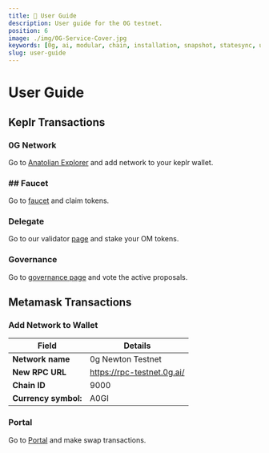 ```yaml
---
title: 👤 User Guide
description: User guide for the 0G testnet.
position: 6
image: ./img/0G-Service-Cover.jpg
keywords: [0g, ai, modular, chain, installation, snapshot, statesync, update]
slug: user-guide
---
```


# User Guide 

## Keplr Transactions

### 0G Network
Go to [Anatolian Explorer](https://cosmos-testnet.anatolianteam.com/wallet/suggest) and add network to your keplr wallet.

### ## Faucet

Go to [faucet](https://faucet.0g.ai/) and claim tokens.

### Delegate

Go to our validator [page](https://cosmos-testnet.anatolianteam.com/0G/staking/evmosvaloper1uky3zqxv8hpz7q69fw7z0m3gwwtdj79m2rmr5a) and stake your OM tokens.

### Governance

Go to [governance page](https://cosmos-testnet.anatolianteam.com/0G/gov) and vote the active proposals.

## Metamask Transactions

### Add Network to Wallet
| Field | Details |
| ------------ | ------------ |
| **Network name** |0g Newton Testnet |
| **New RPC URL** | https://rpc-testnet.0g.ai/ |
| **Chain ID** | 9000 |
| **Currency symbol:** | A0GI |

### Portal

Go to [Portal](https://portal.0g.ai/) and make swap transactions.

